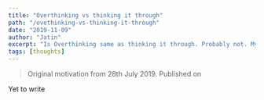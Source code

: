 ```yaml
---
title: "Overthinking vs thinking it through"
path: "/ovethinking-vs-thinking-it-through"
date: "2019-11-09"
author: "Jatin"
excerpt: "Is Overthinking same as thinking it through. Probably not. My take on how they are different."
tags: [thoughts]
---
```


> Original motivation from 28th July 2019. Published on 

Yet to write
